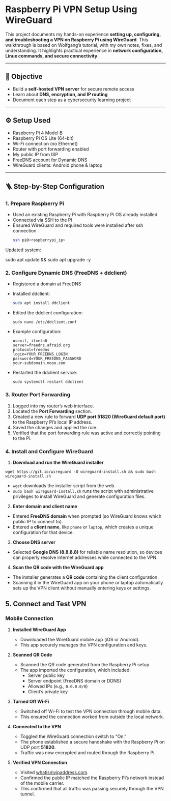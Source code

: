 # Raspberry Pi VPN Setup Using WireGuard  

This project documents my hands-on experience  **setting up, configuring, and troubleshooting a VPN on Raspberry Pi using WireGuard**. This walkthrough is based on Wolfgang’s tutorial, with my own notes, fixes, and understanding. It highlights practical experience in **network configuration, Linux commands, and secure connectivity**.  

---

## 🎯 Objective  
- Build a **self-hosted VPN server** for secure remote access  
- Learn about **DNS, encryption, and IP routing**  
- Document each step as a cybersecurity learning project  

---

## ⚙️ Setup Used  
- Raspberry Pi 4 Model B  
- Raspberry Pi OS Lite (64-bit)  
- Wi-Fi connection (no Ethernet)  
- Router with port forwarding enabled  
- My public IP from ISP  
- FreeDNS account for Dynamic DNS  
- WireGuard clients: Android phone & laptop  
---

## 🪜 Step-by-Step Configuration  

### 1. Prepare Raspberry Pi
- Used an existing Raspberry Pi with Raspberry Pi OS already installed
- Connected via SSH to the Pi
- Ensured WireGuard and required tools were installed after ssh connection
  ```bash
  ssh pi@<raspberrypi_ip>

 Updated system:
 
 sudo apt update && sudo apt upgrade -y

### 2. Configure Dynamic DNS (FreeDNS + ddclient)
- Registered a domain at FreeDNS
- Installed ddclient:
  ```bash
  sudo apt install ddclient
  
- Edited the ddclient configuration:

      sudo nano /etc/ddclient.conf


- Example configuration:

      use=if, if=eth0 
      server=freedns.afraid.org 
      protocol=freedns 
      login=YOUR_FREEDNS_LOGIN 
      password=YOUR_FREEDNS_PASSWORD
      your-subdomain.mooo.com


- Restarted the ddclient service:

      sudo systemctl restart ddclient

### 3. Router Port Forwarding
1. Logged into my router’s web interface.
2. Located the **Port Forwarding** section.
3. Created a new rule to forward **UDP port 51820 (WireGuard default port)** to the Raspberry Pi’s local IP address.
4. Saved the changes and applied the rule.
5. Verified that the port forwarding rule was active and correctly pointing to the Pi.

### 4. Install and Configure WireGuard
1. **Download and run the WireGuard installer**
```
wget https://git.io/wireguard -O wireguard-install.sh && sudo bash wireguard-install.sh
```
- `wget` downloads the installer script from the web.
- `sudo bash wireguard-install.sh` runs the script with administrative privileges to install WireGuard and generate configuration files.

2. **Enter domain and client name**
- Entered **FreeDNS domain** when prompted (so WireGuard knows which public IP to connect to).
- Entered a **client name**, like `phone` or `laptop`, which creates a unique configuration for that device.

3. **Choose DNS server**
- Selected **Google DNS (8.8.8.8)** for reliable name resolution, so devices can properly resolve internet addresses while connected to the VPN.

4. **Scan the QR code with the WireGuard app**
- The installer generates a **QR code** containing the client configuration.
- Scanning it in the WireGuard app on your phone or laptop automatically sets up the VPN client without manually entering keys or settings.

## 5. Connect and Test VPN  

### Mobile Connection  

1. **Installed WireGuard App**  
   - Downloaded the WireGuard mobile app (iOS or Android).  
   - This app securely manages the VPN configuration and keys.  

2. **Scanned QR Code**  
   - Scanned the QR code generated from the Raspberry Pi setup.  
   - The app imported the configuration, which included:  
     - Server public key  
     - Server endpoint (FreeDNS domain or DDNS)  
     - Allowed IPs (e.g., `0.0.0.0/0`)  
     - Client’s private key  

3. **Turned Off Wi-Fi**  
   - Switched off Wi-Fi to test the VPN connection through mobile data.  
   - This ensured the connection worked from outside the local network.  

4. **Connected to the VPN**  
   - Toggled the WireGuard connection switch to “On.”  
   - The phone established a secure handshake with the Raspberry Pi on UDP port **51820**.  
   - Traffic was now encrypted and routed through the Raspberry Pi.  

5. **Verified VPN Connection**  
   - Visited [whatismyipaddress.com](https://whatismyipaddress.com).  
   - Confirmed the public IP matched the Raspberry Pi’s network instead of the mobile carrier.  
   - This confirmed that all traffic was passing securely through the VPN tunnel.  







